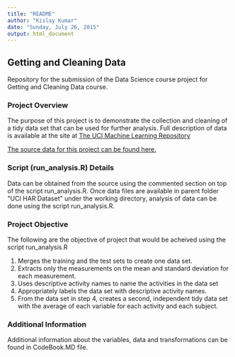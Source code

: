 ```yaml
---
title: "README"
author: "Kislay Kumar"
date: "Sunday, July 26, 2015"
output: html_document
---
```


## Getting and Cleaning Data

Repository for the submission of the Data Science course project for Getting and Cleaning Data course.

### Project Overview

The purpose of this project is to demonstrate the collection and cleaning of a tidy data set that can be used for further analysis.  Full description of data is available at the site at [The UCI Machine Learning Repository](http://archive.ics.uci.edu/ml/datasets/Human+Activity+Recognition+Using+Smartphones)

[The source data for this project can be found here.](https://d396qusza40orc.cloudfront.net/getdata%2Fprojectfiles%2FUCI%20HAR%20Dataset.zip)

### Script (run_analysis.R) Details
Data can be obtained from the source using the commented section on top of the script run_analysis.R. Once data files are available in parent folder "UCI HAR Dataset" under the working directory, analysis of data can be done using the script run_analysis.R.

### Project Objective
The following are the objective of project that would be acheived using the script run_analysis.R
1. Merges the training and the test sets to create one data set.
2. Extracts only the measurements on the mean and standard deviation for each measurement. 
3. Uses descriptive activity names to name the activities in the data set
4. Appropriately labels the data set with descriptive activity names. 
5. From the data set in step 4, creates a second, independent tidy data set with the average of each variable for each activity and each subject. 

### Additional Information
Additional information about the variables, data and transformations can be found in CodeBook.MD file.